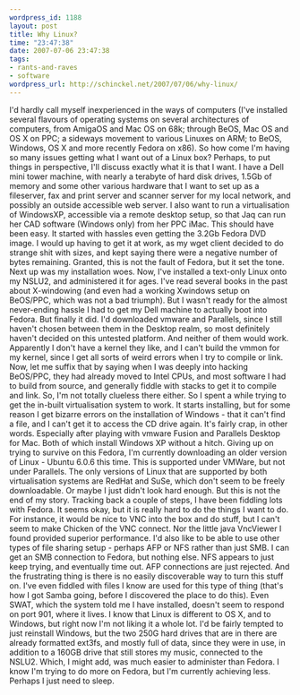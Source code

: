 ```yaml
--- 
wordpress_id: 1188
layout: post
title: Why Linux?
time: "23:47:38"
date: 2007-07-06 23:47:38
tags: 
- rants-and-raves
- software
wordpress_url: http://schinckel.net/2007/07/06/why-linux/
---
```

I'd hardly call myself inexperienced in the ways of computers (I've installed several flavours of operating systems on several architectures of computers, from AmigaOS and Mac OS on 68k; through BeOS, Mac OS and OS X on PPC; a sideways movement to various Linuxes on ARM; to BeOS, Windows, OS X and more recently Fedora on x86). So how come I'm having so many issues getting what I want out of a Linux box? Perhaps, to put things in perspective, I'll discuss exactly what it is that I want. I have a Dell mini tower machine, with nearly a terabyte of hard disk drives, 1.5Gb of memory and some other various hardware that I want to set up as a fileserver, fax and print server and scanner server for my local network, and possibly an outside accessible web server. I also want to run a virtualisation of WindowsXP, accessible via a remote desktop setup, so that Jaq can run her CAD software (Windows only) from her PPC iMac. This should have been easy. It started with hassles even getting the 3.2Gb Fedora DVD image. I would up having to get it at work, as my wget client decided to do strange shit with sizes, and kept saying there were a negative number of bytes remaining. Granted, this is not the fault of Fedora, but it set the tone. Next up was my installation woes. Now, I've installed a text-only Linux onto my NSLU2, and administered it for ages. I've read several books in the past about X-windowing (and even had a working Xwindows setup on BeOS/PPC, which was not a bad triumph). But I wasn't ready for the almost never-ending hassle I had to get my Dell machine to actually boot into Fedora. But finally it did. I'd downloaded vmware and Parallels, since I still haven't chosen between them in the Desktop realm, so most definitely haven't decided on this untested platform. And neither of them would work. Apparently I don't have a kernel they like, and I can't build the vmmon for my kernel, since I get all sorts of weird errors when I try to compile or link. Now, let me suffix that by saying when I was deeply into hacking BeOS/PPC, they had already moved to Intel CPUs, and most software I had to build from source, and generally fiddle with stacks to get it to compile and link. So, I'm not totally clueless there either. So I spent a while trying to get the in-built virtualisation system to work. It starts installing, but for some reason I get bizarre errors on the installation of Windows - that it can't find a file, and I can't get it to access the CD drive again. It's fairly crap, in other words. Especially after playing with vmware Fusion and Parallels Desktop for Mac. Both of which install Windows XP without a hitch. Giving up on trying to survive on this Fedora, I'm currently downloading an older version of Linux - Ubuntu 6.0.6 this time. This is supported under VMWare, but not under Parallels. The only versions of Linux that are supported by both virtualisation systems are RedHat and SuSe, which don't seem to be freely downloadable. Or maybe I just didn't look hard enough. But this is not the end of my story. Tracking back a couple of steps, I have been fiddling lots with Fedora. It seems okay, but it is really hard to do the things I want to do. For instance, it would be nice to VNC into the box and do stuff, but I can't seem to make Chicken of the VNC connect. Nor the little java VncViewer I found provided superior performance. I'd also like to be able to use other types of file sharing setup - perhaps AFP or NFS rather than just SMB. I can get an SMB connection to Fedora, but nothing else. NFS appears to just keep trying, and eventually time out. AFP connections are just rejected. And the frustrating thing is there is no easily discoverable way to turn this stuff on. I've even fiddled with files I know are used for this type of thing (that's how I got Samba going, before I discovered the place to do this). Even SWAT, which the system told me I have installed, doesn't seem to respond on port 901, where it lives. I know that Linux is different to OS X, and to Windows, but right now I'm not liking it a whole lot. I'd be fairly tempted to just reinstall Windows, but the two 250G hard drives that are in there are already formatted ext3fs, and mostly full of data, since they were in use, in addition to a 160GB drive that still stores my music, connected to the NSLU2. Which, I might add, was much easier to administer than Fedora. I know I'm trying to do more on Fedora, but I'm currently achieving less. Perhaps I just need to sleep. 
